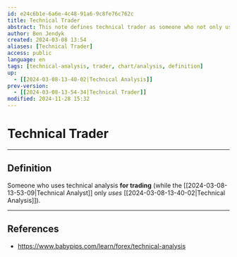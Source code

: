```yaml
---
id: e24c6b1e-6a6e-4c48-91a6-9c8fe76c762c
title: Technical Trader
abstract: This note defines technical trader as someone who not only uses technical analysis, but also uses it for trading.
author: Ben Jendyk
created: 2024-03-08 13:54
aliases: [Technical Trader]
access: public
language: en
tags: [technical-analysis, trader, chart/analysis, definition]
up:
  - [[2024-03-08-13-40-02|Technical Analysis]]
prev-version:
  - [[2024-03-08-13-54-34|Technical Trader]]
modified: 2024-11-28 15:32
---
```


# Technical Trader

--- 

## Definition

Someone who uses technical analysis **for trading** (while the [[2024-03-08-13-53-09|Technical Analyst]] only *uses* [[2024-03-08-13-40-02|Technical Analysis]]).

--- 

## References

- <https://www.babypips.com/learn/forex/technical-analysis>

